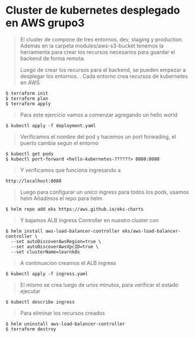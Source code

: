 # Cluster de kubernetes desplegado en AWS grupo3
> El cluster de compone de tres entornos, dev, staging y production. Ademas en la carpeta modules/aws-s3-bucket tenemos la herramienta para crear los recursos necesarios para guardar el backend de forma remota. 
>
> Luego de crear los recursos para el backend, se pueden empezar a desplegar los entornos.
.
> Cada entorno crea recursos de kubernetes en AWS



	$ terraform init
	$ terraform plan
	$ terraform apply

> Para este ejercicio vamos a comenzar agregando un hello world

	$ kubectl apply -f deployment.yaml

> Verificamos el nombre del pod y hacemos un port forwading, el puerto cambia segun el entorno

	$ kubectl get pods
	$ kubectl port-forward <hello-kubernetes-??????> 8080:8080

> Y verificamos que funciona ingresando a
	
	http://localhost:8080

> Luego para configurar un unico ingress para todos los pods, usamos helm
> Añadimos el repo para helm

	$ helm repo add eks https://aws.github.io/eks-charts

> Y bajamos ALB Ingress Controller en nuestro cluster con

	$ helm install aws-load-balancer-controller eks/aws-load-balancer-controller \
	  --set autoDiscoverAwsRegion=true \
	  --set autoDiscoverAwsVpcID=true \
	  --set clusterName=learnk8s	

> A continuacion creamos el ALB ingress

	$ kubectl apply -f ingress.yaml
> El mismo se crea luego de unos minutos, para verificar el estado ejecutar

	$ kubectl describe ingress


> Para eliminar los recursos creados

	$ helm uninstall aws-load-balancer-controller
	$ terraform destroy
